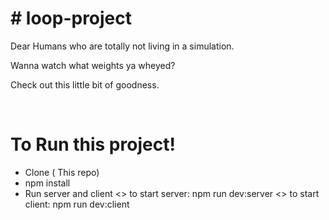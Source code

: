 <h1>
# loop-project
</h1>

<p >

Dear Humans who are totally not living in a simulation.

Wanna watch what weights ya wheyed?

Check out this little bit of goodness.

</p>
<br/>

<h1>
To Run this project!
</h1>

<ul>
  <li>Clone ( This repo) </li>
  <li>npm install</li>
  <li> Run server and client
       <> to start server: npm run dev:server
       <> to start client: npm run dev:client</li>
</ul>
